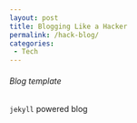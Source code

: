 ```yaml
---
layout: post
title: Blogging Like a Hacker
permalink: /hack-blog/
categories:
 - Tech
---
```

###### Blog template

`jekyll` powered blog
